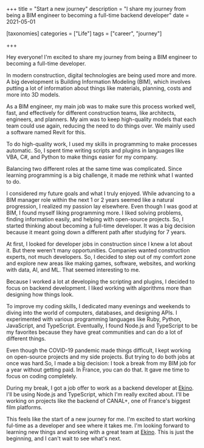 +++
title = "Start a new journey"
description = "I share my journey from being a BIM engineer to becoming a full-time backend developer"
date = 2021-05-01

[taxonomies]
categories = ["Life"]
tags = ["career", "journey"]

+++

Hey everyone! I'm excited to share my journey from being a BIM engineer to becoming a full-time developer.

In modern construction, digital technologies are being used more and more. A big development is Building Information Modeling (BIM), which involves putting a lot of information about things like materials, planning, costs and more into 3D models.

As a BIM engineer, my main job was to make sure this process worked well, fast, and effectively for different construction teams, like architects, engineers, and planners. My aim was to keep high-quality models that each team could use again, reducing the need to do things over. We mainly used a software named Revit for this.

To do high-quality work, I used my skills in programming to make processes automatic. So, I spent time writing scripts and plugins in languages like VBA, C#, and Python to make things easier for my company.

Balancing two different roles at the same time was complicated. Since learning programming is a big challenge, it made me rethink what I wanted to do.

I considered my future goals and what I truly enjoyed. While advancing to a BIM manager role within the next 1 or 2 years seemed like a natural progression, I realized my passion lay elsewhere. Even though I was good at BIM, I found myself liking programming more. I liked solving problems, finding information easily, and helping with open-source projects. So, I started thinking about becoming a full-time developer. It was a big decision because it meant going down a different path after studying for 7 years.

At first, I looked for developer jobs in construction since I knew a lot about it. But there weren't many opportunities. Companies wanted construction experts, not much developers. So, I decided to step out of my comfort zone and explore new areas like making games, software, websites, and working with data, AI, and ML. That seemed interesting to me.

Because I worked a lot at developing the scripting and plugins, I decided to focus on backend development. I liked working with algorithms more than designing how things look.

To improve my coding skills, I dedicated many evenings and weekends to diving into the world of computers, databases, and designing APIs. I experimented with various programming languages like Ruby, Python, JavaScript, and TypeScript. Eventually, I found Node.js and TypeScript to be my favorites because they have great communities and can do a lot of different things.

Even though the COVID-19 pandemic made things difficult, I kept working on open-source projects and my side projects. But trying to do both jobs at once was hard.So, I made a big decision: I took a break from my BIM job for a year without getting paid. In France, you can do that. It gave me time to focus on coding completely.

During my break, I got a job offer to work as a backend developer at [Ekino](https://www.ekino.fr/). I'll be using Node.js and TypeScript, which I'm really excited about. I'll be working on projects like the backend of CANAL+, one of France's biggest film platforms.

This feels like the start of a new journey for me. I'm excited to start working ful-time as a developer and see where it takes me. I'm looking forward to learning new things and working with a great team at [Ekino](https://www.ekino.fr/). This is just the beginning, and I can't wait to see what's next.